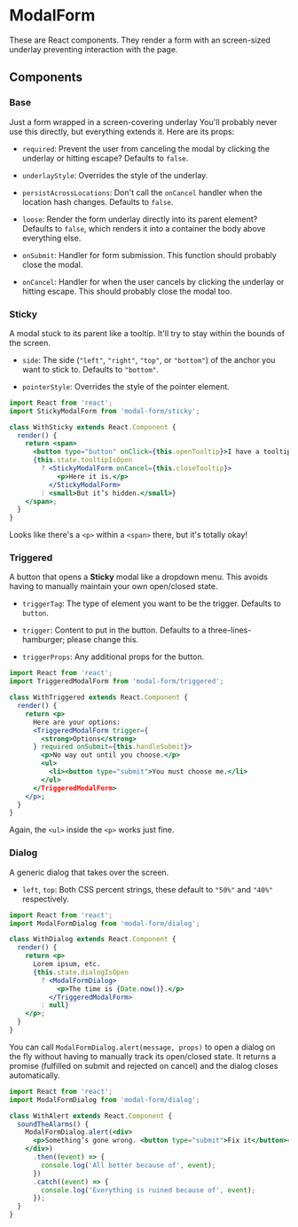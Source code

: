 # ModalForm

These are React components. They render a form with an screen-sized underlay preventing interaction with the page.

## Components

### Base

Just a form wrapped in a screen-covering underlay You'll probably never use this directly, but everything extends it. Here are its props:

* `required`: Prevent the user from canceling the modal by clicking the underlay or hitting escape? Defaults to `false`.

* `underlayStyle`: Overrides the style of the underlay.

* `persistAcrossLocations`: Don't call the `onCancel` handler when the location hash changes. Defaults to `false`.

* `loose`: Render the form underlay directly into its parent element? Defaults to `false`, which renders it into a container the body above everything else.

* `onSubmit`: Handler for form submission. This function should probably close the modal.

* `onCancel`: Handler for when the user cancels by clicking the underlay or hitting escape. This should probably close the modal too.

### Sticky

A modal stuck to its parent like a tooltip. It'll try to stay within the bounds of the screen.

* `side`: The side (`"left"`, `"right"`, `"top"`, or `"bottom"`) of the anchor you want to stick to. Defaults to `"bottom"`.

* `pointerStyle`: Overrides the style of the pointer element.

```jsx
import React from 'react';
import StickyModalForm from 'modal-form/sticky';

class WithSticky extends React.Component {
  render() {
    return <span>
      <button type="button" onClick={this.openTooltip}>I have a tooltip.</button>
      {this.state.tooltipIsOpen
        ? <StickyModalForm onCancel={this.closeTooltip}>
            <p>Here it is.</p>
          </StickyModalForm>
        : <small>But it’s hidden.</small>}
    </span>;
  }
}
```

Looks like there's a `<p>` within a `<span>` there, but it's totally okay!

### Triggered

A button that opens a **Sticky** modal like a dropdown menu. This avoids having to manually maintain your own open/closed state.

* `triggerTag`: The type of element you want to be the trigger. Defaults to `button`.

* `trigger`: Content to put in the button. Defaults to a three-lines-hamburger; please change this.

* `triggerProps`: Any additional props for the button.

```jsx
import React from 'react';
import TriggeredModalForm from 'modal-form/triggered';

class WithTriggered extends React.Component {
  render() {
    return <p>
      Here are your options:
      <TriggeredModalForm trigger={
        <strong>Options</strong>
      } required onSubmit={this.handleSubmit}>
        <p>No way out until you choose.</p>
        <ul>
          <li><button type="submit">You must choose me.</li>
        </ul>
      </TriggeredModalForm>
    </p>;
  }
}
```

Again, the `<ul>` inside the `<p>` works just fine.

### Dialog

A generic dialog that takes over the screen.

* `left`, `top`: Both CSS percent strings, these default to `"50%"` and `"40%"` respectively.

```jsx
import React from 'react';
import ModalFormDialog from 'modal-form/dialog';

class WithDialog extends React.Component {
  render() {
    return <p>
      Lorem ipsum, etc.
      {this.state.dialogIsOpen
        ? <ModalFormDialog>
            <p>The time is {Date.now()}.</p>
          </TriggeredModalForm>
        : null}
    </p>;
  }
}
```

You can call `ModalFormDialog.alert(message, props)` to open a dialog on the fly without having to manually track its open/closed state. It returns a promise (fulfilled on submit and rejected on cancel) and the dialog closes automatically.

```jsx
import React from 'react';
import ModalFormDialog from 'modal-form/dialog';

class WithAlert extends React.Component {
  soundTheAlarms() {
    ModalFormDialog.alert(<div>
      <p>Something’s gone wrong. <button type="submit">Fix it</button></p>
    </div>)
      .then((event) => {
        console.log('All better because of', event);
      })
      .catch((event) => {
        console.log('Everything is ruined because of', event);
      });
  }
}
```
